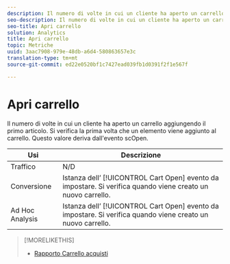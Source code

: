 ```yaml
---
description: Il numero di volte in cui un cliente ha aperto un carrello aggiungendo il primo articolo. Si verifica la prima volta che un elemento viene aggiunto al carrello. Questo valore deriva dall'evento scOpen.
seo-description: Il numero di volte in cui un cliente ha aperto un carrello aggiungendo il primo articolo. Si verifica la prima volta che un elemento viene aggiunto al carrello. Questo valore deriva dall'evento scOpen.
seo-title: Apri carrello
solution: Analytics
title: Apri carrello
topic: Metriche
uuid: 3aac7908-979e-48db-a6d4-580863657e3c
translation-type: tm+mt
source-git-commit: ed22e0520bf1c7427ead039fb1d0391f2f1e567f

---
```



# Apri carrello

Il numero di volte in cui un cliente ha aperto un carrello aggiungendo il primo articolo. Si verifica la prima volta che un elemento viene aggiunto al carrello. Questo valore deriva dall'evento scOpen.

| Usi | Descrizione |
|---|---|
| Traffico | N/D |
| Conversione | Istanza dell’ [!UICONTROL Cart Open] evento da impostare. Si verifica quando viene creato un nuovo carrello. |
| Ad Hoc Analysis | Istanza dell’ [!UICONTROL Cart Open] evento da impostare. Si verifica quando viene creato un nuovo carrello. |

>[!MORELIKETHIS]
>
>* [Rapporto Carrello acquisti](/help/components/c-variables/dimensionslist/reports-shopping-cart.md)

